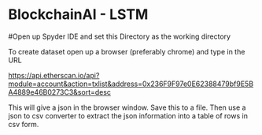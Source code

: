 # BlockchainAI - LSTM


#Open up Spyder IDE and set this Directory as the working directory

To create dataset open up a browser (preferably chrome)
and type in the URL

https://api.etherscan.io/api?module=account&action=txlist&address=0x236F9F97e0E62388479bf9E5BA4889e46B0273C3&sort=desc


This will give a json in the browser window. Save this to a file. Then use a json to csv converter to extract the json information into a table of rows in csv form. 
